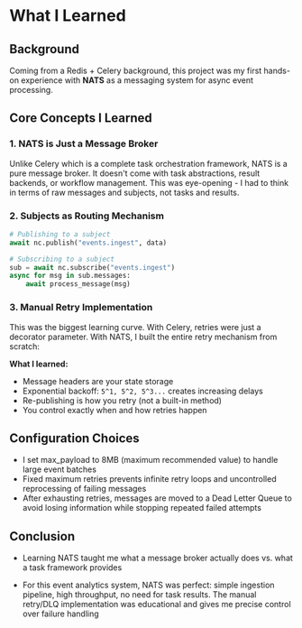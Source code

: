 # What I Learned

## Background

Coming from a Redis + Celery background, this project was my first hands-on experience with **NATS** as a messaging
system for async event processing.

## Core Concepts I Learned

### 1. NATS is Just a Message Broker

Unlike Celery which is a complete task orchestration framework, NATS is a pure message broker. It doesn't come with task
abstractions, result backends, or workflow management. This was eye-opening - I had to think in terms of raw messages
and subjects, not tasks and results.

### 2. Subjects as Routing Mechanism

```python
# Publishing to a subject
await nc.publish("events.ingest", data)

# Subscribing to a subject
sub = await nc.subscribe("events.ingest")
async for msg in sub.messages:
    await process_message(msg)
```

### 3. Manual Retry Implementation

This was the biggest learning curve. With Celery, retries were just a decorator parameter. With NATS, I built the entire
retry mechanism from scratch:

**What I learned:**

- Message headers are your state storage
- Exponential backoff: `5^1, 5^2, 5^3...` creates increasing delays
- Re-publishing is how you retry (not a built-in method)
- You control exactly when and how retries happen

## Configuration Choices

- I set max_payload to 8MB (maximum recommended value) to handle large event batches
- Fixed maximum retries prevents infinite retry loops and uncontrolled reprocessing of failing messages
- After exhausting retries, messages are moved to a Dead Letter Queue to avoid losing information while stopping
  repeated failed attempts

## Conclusion

- Learning NATS taught me what a message broker actually does vs. what a task framework provides

- For this event analytics system, NATS was perfect: simple ingestion pipeline, high throughput, no need for task
  results. The manual retry/DLQ implementation was educational and gives me precise control over failure handling
